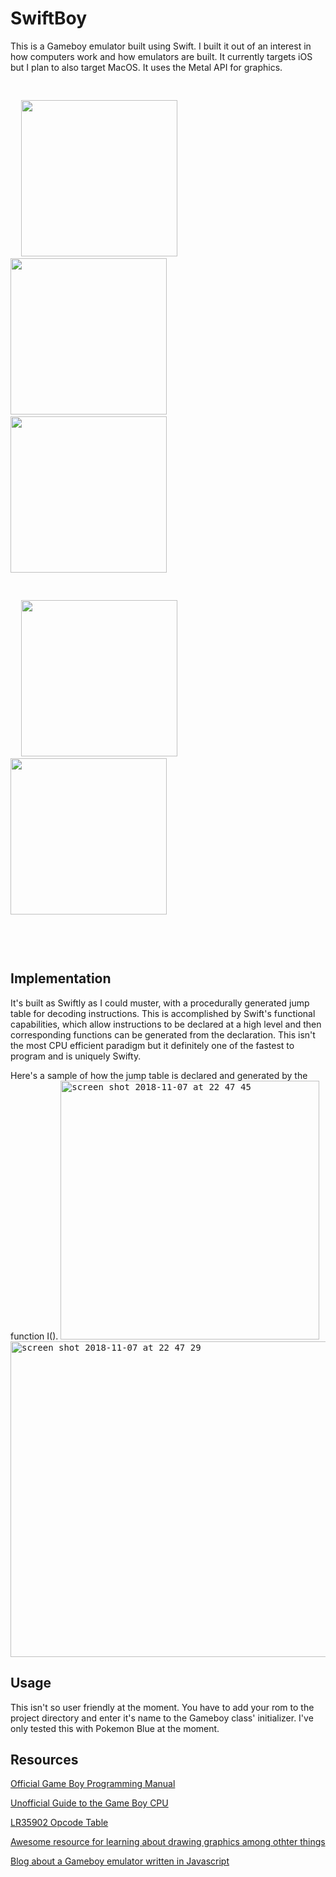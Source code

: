 # SwiftBoy

This is a Gameboy emulator built using Swift. I built it out of an interest in how computers work and how emulators are built. It currently targets iOS but I plan to also target MacOS. It uses the Metal API for graphics.

<kbd>
<p></br></p>
&nbsp;&nbsp;<img src="https://user-images.githubusercontent.com/25492467/48182501-3edca780-e2e0-11e8-9692-29304d400a04.PNG" width="250" />&nbsp;&nbsp;&nbsp;&nbsp;&nbsp;&nbsp;<img src="https://user-images.githubusercontent.com/25492467/48182508-44d28880-e2e0-11e8-8d34-fdfbe03af67f.PNG" width="250" />&nbsp;&nbsp;&nbsp;&nbsp;&nbsp;&nbsp;&nbsp;<img src="https://user-images.githubusercontent.com/25492467/48182513-48fea600-e2e0-11e8-8cce-be14d1adc330.PNG" width="250" />
<p></br></p>
&nbsp;&nbsp;<img src="https://user-images.githubusercontent.com/25492467/48182516-4b610000-e2e0-11e8-9fd5-36ed803ad6ef.PNG" width="250" />&nbsp;&nbsp;&nbsp;&nbsp;&nbsp;&nbsp;<img src="https://user-images.githubusercontent.com/25492467/48182520-4d2ac380-e2e0-11e8-9163-12b4ec7732ed.PNG" width="250" />
<p></br></p>
</kbd>
<p></br></p>

## Implementation
It's built as Swiftly as I could muster, with a procedurally generated jump table for decoding instructions.
This is accomplished by Swift's functional capabilities, which allow instructions to be declared at a high level and then
corresponding functions can be generated from the declaration. This isn't the most CPU efficient paradigm but it definitely
one of the fastest to program and is uniquely Swifty.

Here's a sample of how the jump table is declared and generated by the function I().
<kbd>
<img width="414" alt="screen shot 2018-11-07 at 22 47 45" src="https://user-images.githubusercontent.com/25492467/48182195-2e77fd00-e2df-11e8-84e3-8bd7e8744a15.png">
<img width="505" alt="screen shot 2018-11-07 at 22 47 29" src="https://user-images.githubusercontent.com/25492467/48182194-2d46d000-e2df-11e8-920f-48068d305a77.png">
</kbd>
## Usage
This isn't so user friendly at the moment. You have to add your rom to the project directory and enter it's name to the Gameboy class' initializer. I've only tested this with Pokemon Blue at the moment.
## Resources

[Official Game Boy Programming Manual](http://www.chrisantonellis.com/files/gameboy/gb-programming-manual.pdf)

[Unofficial Guide to the Game Boy CPU](http://marc.rawer.de/Gameboy/Docs/GBCPUman.pdf)

[LR35902 Opcode Table](http://www.pastraiser.com/cpu/gameboy/gameboy_opcodes.html)

[Awesome resource for learning about drawing graphics among othter things](http://www.codeslinger.co.uk/pages/projects/gameboy.html)

[Blog about a Gameboy emulator written in Javascript](imrannazar.com/GameBoy-Emulation-in-JavaScript)
